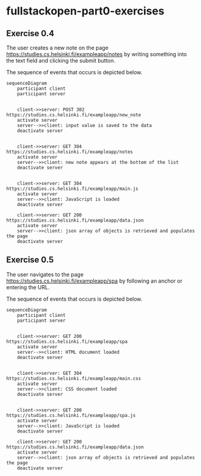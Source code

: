 # fullstackopen-part0-exercises

## Exercise 0.4
The user creates a new note on the page https://studies.cs.helsinki.fi/exampleapp/notes by writing something into the text field and clicking the submit button.

The sequence of events that occurs is depicted below.

```mermaid
sequenceDiagram
    participant client
    participant server
    
    
    client->>server: POST 302 https://studies.cs.helsinki.fi/exampleapp/new_note
    activate server
    server-->>client: input value is saved to the data
    deactivate server
    
    
    client->>server: GET 304 https://studies.cs.helsinki.fi/exampleapp/notes
    activate server
    server-->>client: new note appears at the bottom of the list
    deactivate server
    
    
    client->>server: GET 304 https://studies.cs.helsinki.fi/exampleapp/main.js
    activate server
    server-->>client: JavaScript is loaded
    deactivate server
    
    client->>server: GET 200 https://studies.cs.helsinki.fi/exampleapp/data.json
    activate server
    server-->>client: json array of objects is retrieved and populates the page
    deactivate server
```

## Exercise 0.5
The user navigates to the page https://studies.cs.helsinki.fi/exampleapp/spa by following an anchor or entering the URL.

The sequence of events that occurs is depicted below.

```mermaid
sequenceDiagram
    participant client
    participant server
    
    
    client->>server: GET 200 https://studies.cs.helsinki.fi/exampleapp/spa
    activate server
    server-->>client: HTML document loaded
    deactivate server
    
    
    client->>server: GET 304 https://studies.cs.helsinki.fi/exampleapp/main.css
    activate server
    server-->>client: CSS document loaded
    deactivate server
    
    
    client->>server: GET 200 https://studies.cs.helsinki.fi/exampleapp/spa.js
    activate server
    server-->>client: JavaScript is loaded
    deactivate server
    
    client->>server: GET 200 https://studies.cs.helsinki.fi/exampleapp/data.json
    activate server
    server-->>client: json array of objects is retrieved and populates the page
    deactivate server
```
